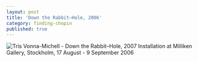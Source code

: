 ```yaml
---
layout: post
title: 'Down the Rabbit–Hole, 2006'
category: finding-chopin
published: true
---
```


![Tris Vonna-Michell - Down the Rabbit–Hole, 2007]({{site.baseurl}}/assets/img/0417-down-the-rabbit-hole-2006.jpg)
Installation at Milliken Gallery, Stockholm, 17 August - 9 September 2006
